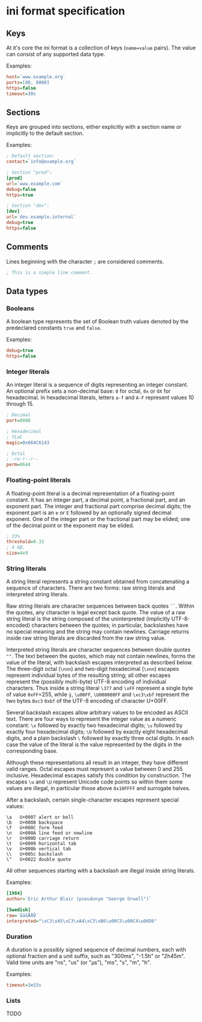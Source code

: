 ini format specification
========================

Keys
----

At it's core the ini format is a collection of keys (`name=value` pairs). The
value can consist of any supported data type.

Examples:

```ini
host=`www.example.org`
ports=[80, 8080]
https=false
timeout=30s
```

Sections
--------

Keys are grouped into sections, either explicitly with a section name or
implicitly to the default section.

Examples:

```ini
; Default section:
contact=`info@example.org`

; Section "prod":
[prod]
url=`www.example.com`
debug=false
https=true

; Section "dev":
[dev]
url=`dev.example.internal`
debug=true
https=false
```

Comments
--------

Lines beginning with the character `;` are considered comments.

```ini
; This is a simple line comment.
```

Data types
----------

### Booleans

A boolean type represents the set of Boolean truth values denoted by the
predeclared constants `true` and `false`.

Examples:

```ini
debug=true
https=false
```

### Integer literals

An integer literal is a sequence of digits representing an integer constant. An
optional prefix sets a non-decimal base: `0` for octal, `0x` or `0X` for
hexadecimal. In hexadecimal literals, letters `a-f` and `A-F` represent values
10 through 15.

```ini
; Decimal
port=8080

; Hexadecimal
; fLaC
magic=0x664C6143

; Octal
; -rw-r--r--
perm=0644
```

### Floating-point literals

A floating-point literal is a decimal representation of a floating-point
constant. It has an integer part, a decimal point, a fractional part, and an
exponent part. The integer and fractional part comprise decimal digits; the
exponent part is an `e` or `E` followed by an optionally signed decimal
exponent. One of the integer part or the fractional part may be elided; one of
the decimal point or the exponent may be elided.

```ini
; 33%
threshold=0.33
; 4 GB.
size=4e9
```

### String literals

A string literal represents a string constant obtained from concatenating a
sequence of characters. There are two forms: raw string literals and interpreted
string literals.

Raw string literals are character sequences between back quotes ` `` `. Within
the quotes, any character is legal except back quote. The value of a raw string
literal is the string composed of the uninterpreted (implicitly UTF-8-encoded)
characters between the quotes; in particular, backslashes have no special meaning
and the string may contain newlines. Carriage returns inside raw string literals
are discarded from the raw string value.

Interpreted string literals are character sequences between double quotes `""`.
The text between the quotes, which may not contain newlines, forms the value of
the literal, with backslash escapes interpreted as described below. The
three-digit octal (`\nnn`) and two-digit hexadecimal (`\xnn`) escapes represent
individual bytes of the resulting string; all other escapes represent the
(possibly multi-byte) UTF-8 encoding of individual characters. Thus inside a
string literal `\377` and `\xFF` represent a single byte of value `0xFF`=255,
while `ÿ`, `\u00FF`, `\U000000FF` and `\xc3\xbf` represent the two bytes `0xc3`
`0xbf` of the UTF-8 encoding of character U+00FF.

Several backslash escapes allow arbitrary values to be encoded as ASCII text.
There are four ways to represent the integer value as a numeric constant: `\x`
followed by exactly two hexadecimal digits; `\u` followed by exactly four
hexadecimal digits; `\U` followed by exactly eight hexadecimal digits, and a
plain backslash `\` followed by exactly three octal digits. In each case the
value of the literal is the value represented by the digits in the corresponding
base.

Although these representations all result in an integer, they have different
valid ranges. Octal escapes must represent a value between 0 and 255 inclusive.
Hexadecimal escapes satisfy this condition by construction. The escapes `\u` and
`\U` represent Unicode code points so within them some values are illegal, in
particular those above `0x10FFFF` and surrogate halves.

After a backslash, certain single-character escapes represent special values:

	\a   U+0007 alert or bell
	\b   U+0008 backspace
	\f   U+000C form feed
	\n   U+000A line feed or newline
	\r   U+000D carriage return
	\t   U+0009 horizontal tab
	\v   U+000b vertical tab
	\\   U+005c backslash
	\"   U+0022 double quote

All other sequences starting with a backslash are illegal inside string
literals.

Examples:

```ini
[1984]
author=`Eric Arthur Blair (pseudonym "George Orwell")`

[Swedish]
raw=`åäöÅÄÖ`
interpreted="\xC3\xA5\xC3\xA4\xC3\xB6\u00C5\u00C4\u00D6"
```

### Duration

A duration is a possibly signed sequence of decimal numbers, each with optional
fraction and a unit suffix, such as "300ms", "-1.5h" or "2h45m". Valid time
units are "ns", "us" (or "µs"), "ms", "s", "m", "h".

Examples:

```ini
timeout=1m15s
```

### Lists

TODO

